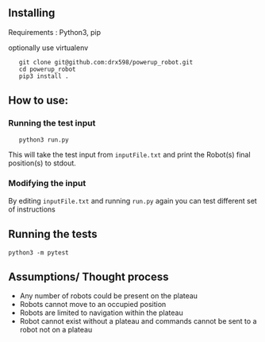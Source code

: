 ## Installing

Requirements : Python3, pip

optionally use virtualenv

```
   git clone git@github.com:drx598/powerup_robot.git
   cd powerup_robot
   pip3 install .
```
## How to use:
###  Running the test input
```
   python3 run.py
```
This will take the test input from ```inputFile.txt``` and print the Robot(s) final position(s) to stdout.
    
### Modifying the input
By editing ```inputFile.txt```  and running ```run.py``` again you can test different set of instructions 
## Running the tests
```
python3 -m pytest
```
## Assumptions/ Thought process

- Any number of robots could be present on the plateau
- Robots cannot move to an occupied position
- Robots are limited to navigation within the plateau
- Robot cannot exist without a plateau and commands cannot be sent to a robot not on a plateau

